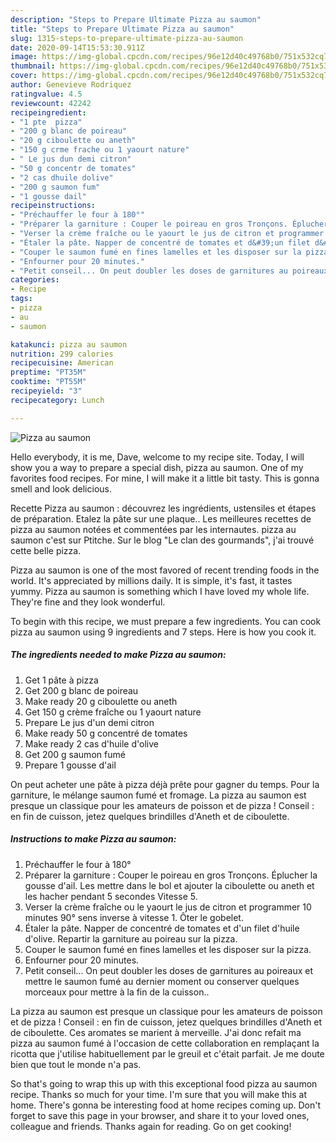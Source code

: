 ```yaml
---
description: "Steps to Prepare Ultimate Pizza au saumon"
title: "Steps to Prepare Ultimate Pizza au saumon"
slug: 1315-steps-to-prepare-ultimate-pizza-au-saumon
date: 2020-09-14T15:53:30.911Z
image: https://img-global.cpcdn.com/recipes/96e12d40c49768b0/751x532cq70/pizza-au-saumon-photo-principale-de-la-recette.jpg
thumbnail: https://img-global.cpcdn.com/recipes/96e12d40c49768b0/751x532cq70/pizza-au-saumon-photo-principale-de-la-recette.jpg
cover: https://img-global.cpcdn.com/recipes/96e12d40c49768b0/751x532cq70/pizza-au-saumon-photo-principale-de-la-recette.jpg
author: Genevieve Rodriquez
ratingvalue: 4.5
reviewcount: 42242
recipeingredient:
- "1 pte  pizza"
- "200 g blanc de poireau"
- "20 g ciboulette ou aneth"
- "150 g crme frache ou 1 yaourt nature"
- " Le jus dun demi citron"
- "50 g concentr de tomates"
- "2 cas dhuile dolive"
- "200 g saumon fum"
- "1 gousse dail"
recipeinstructions:
- "Préchauffer le four à 180°"
- "Préparer la garniture : Couper le poireau en gros Tronçons. Éplucher la gousse d&#39;ail. Les mettre dans le bol et ajouter la ciboulette ou aneth et les hacher pendant 5 secondes Vitesse 5."
- "Verser la crème fraîche ou le yaourt le jus de citron et programmer 10 minutes 90° sens inverse à vitesse 1. Ôter le gobelet."
- "Étaler la pâte. Napper de concentré de tomates et d&#39;un filet d&#39;huile d&#39;olive. Repartir la garniture au poireau sur la pizza."
- "Couper le saumon fumé en fines lamelles et les disposer sur la pizza."
- "Enfourner pour 20 minutes."
- "Petit conseil... On peut doubler les doses de garnitures au poireaux et mettre le saumon fumé au dernier moment ou conserver quelques morceaux pour mettre à la fin de la cuisson.."
categories:
- Recipe
tags:
- pizza
- au
- saumon

katakunci: pizza au saumon 
nutrition: 299 calories
recipecuisine: American
preptime: "PT35M"
cooktime: "PT55M"
recipeyield: "3"
recipecategory: Lunch

---
```



![Pizza au saumon](https://img-global.cpcdn.com/recipes/96e12d40c49768b0/751x532cq70/pizza-au-saumon-photo-principale-de-la-recette.jpg)

Hello everybody, it is me, Dave, welcome to my recipe site. Today, I will show you a way to prepare a special dish, pizza au saumon. One of my favorites food recipes. For mine, I will make it a little bit tasty. This is gonna smell and look delicious.

Recette Pizza au saumon : découvrez les ingrédients, ustensiles et étapes de préparation. Etalez la pâte sur une plaque.. Les meilleures recettes de pizza au saumon notées et commentées par les internautes. pizza au saumon c&#39;est sur Ptitche. Sur le blog &#34;Le clan des gourmands&#34;, j&#39;ai trouvé cette belle pizza.

Pizza au saumon is one of the most favored of recent trending foods in the world. It's appreciated by millions daily. It is simple, it's fast, it tastes yummy. Pizza au saumon is something which I have loved my whole life. They're fine and they look wonderful.


To begin with this recipe, we must prepare a few ingredients. You can cook pizza au saumon using 9 ingredients and 7 steps. Here is how you cook it.

<!--inarticleads1-->

##### The ingredients needed to make Pizza au saumon:

1. Get 1 pâte à pizza
1. Get 200 g blanc de poireau
1. Make ready 20 g ciboulette ou aneth
1. Get 150 g crème fraîche ou 1 yaourt nature
1. Prepare  Le jus d&#39;un demi citron
1. Make ready 50 g concentré de tomates
1. Make ready 2 cas d&#39;huile d&#39;olive
1. Get 200 g saumon fumé
1. Prepare 1 gousse d&#39;ail


On peut acheter une pâte à pizza déjà prête pour gagner du temps. Pour la garniture, le mélange saumon fumé et fromage. La pizza au saumon est presque un classique pour les amateurs de poisson et de pizza ! Conseil : en fin de cuisson, jetez quelques brindilles d&#39;Aneth et de ciboulette. 

<!--inarticleads2-->

##### Instructions to make Pizza au saumon:

1. Préchauffer le four à 180°
1. Préparer la garniture : Couper le poireau en gros Tronçons. Éplucher la gousse d&#39;ail. Les mettre dans le bol et ajouter la ciboulette ou aneth et les hacher pendant 5 secondes Vitesse 5.
1. Verser la crème fraîche ou le yaourt le jus de citron et programmer 10 minutes 90° sens inverse à vitesse 1. Ôter le gobelet.
1. Étaler la pâte. Napper de concentré de tomates et d&#39;un filet d&#39;huile d&#39;olive. Repartir la garniture au poireau sur la pizza.
1. Couper le saumon fumé en fines lamelles et les disposer sur la pizza.
1. Enfourner pour 20 minutes.
1. Petit conseil... On peut doubler les doses de garnitures au poireaux et mettre le saumon fumé au dernier moment ou conserver quelques morceaux pour mettre à la fin de la cuisson..


La pizza au saumon est presque un classique pour les amateurs de poisson et de pizza ! Conseil : en fin de cuisson, jetez quelques brindilles d&#39;Aneth et de ciboulette. Ces aromates se marient à merveille. J&#39;ai donc refait ma pizza au saumon fumé à l&#39;occasion de cette collaboration en remplaçant la ricotta que j&#39;utilise habituellement par le greuil et c&#39;était parfait. Je me doute bien que tout le monde n&#39;a pas. 

So that's going to wrap this up with this exceptional food pizza au saumon recipe. Thanks so much for your time. I'm sure that you will make this at home. There's gonna be interesting food at home recipes coming up. Don't forget to save this page in your browser, and share it to your loved ones, colleague and friends. Thanks again for reading. Go on get cooking!
